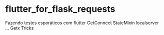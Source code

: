 # flutter_for_flask_requests
Fazendo testes esporáticos com flutter GetConnect StateMixin localserver ... Getx Tricks

